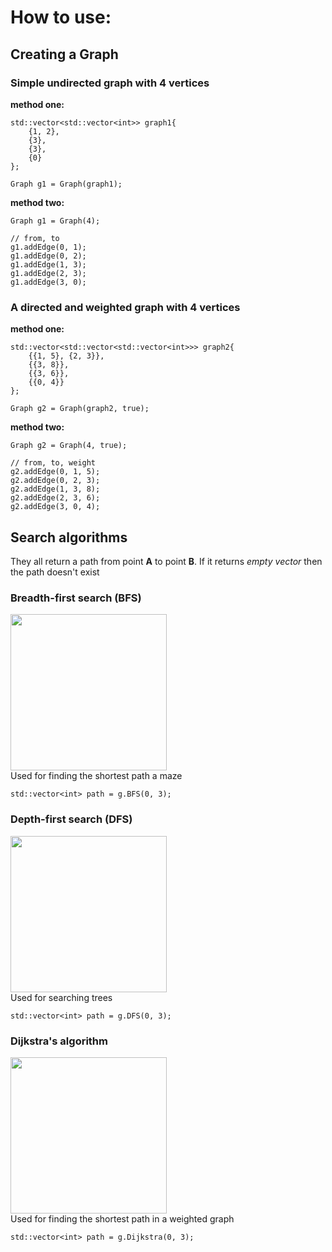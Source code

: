 # How to use:

## Creating a Graph

### Simple undirected graph with 4 vertices
**method one:**
```
std::vector<std::vector<int>> graph1{
    {1, 2},
    {3},
    {3},
    {0}
};

Graph g1 = Graph(graph1);
```
**method two:**
```
Graph g1 = Graph(4);

// from, to
g1.addEdge(0, 1);
g1.addEdge(0, 2);
g1.addEdge(1, 3);
g1.addEdge(2, 3);
g1.addEdge(3, 0);
```

### A directed and weighted graph with 4 vertices
**method one:**
```
std::vector<std::vector<std::vector<int>>> graph2{
    {{1, 5}, {2, 3}},
    {{3, 8}},
    {{3, 6}},
    {{0, 4}}
};

Graph g2 = Graph(graph2, true);
```
**method two:**
```
Graph g2 = Graph(4, true);

// from, to, weight
g2.addEdge(0, 1, 5);
g2.addEdge(0, 2, 3);
g2.addEdge(1, 3, 8);
g2.addEdge(2, 3, 6);
g2.addEdge(3, 0, 4);
```


## Search algorithms
They all return a path from point **A** to point **B**.
If it returns *empty vector* then the path doesn't exist

### Breadth-first search (BFS)
<img src="https://upload.wikimedia.org/wikipedia/commons/f/f5/BFS-Algorithm_Search_Way.gif" width="250" height="250"><br>
Used for finding the shortest path a maze
```
std::vector<int> path = g.BFS(0, 3);
```

### Depth-first search (DFS)
<img src="https://upload.wikimedia.org/wikipedia/commons/7/7f/Depth-First-Search.gif" width="250" height="250"><br>
Used for searching trees
```
std::vector<int> path = g.DFS(0, 3);
```

### Dijkstra's algorithm
<img src="https://upload.wikimedia.org/wikipedia/commons/5/57/Dijkstra_Animation.gif" width="250" height="250"><br>
Used for finding the shortest path in a weighted graph
```
std::vector<int> path = g.Dijkstra(0, 3);
```